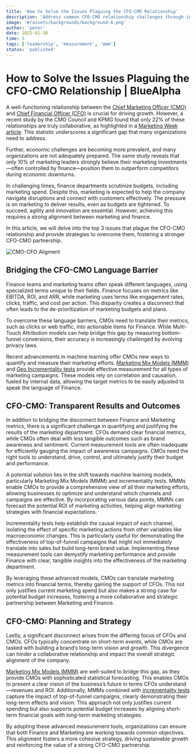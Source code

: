 ```yaml
---
title: 'How to Solve the Issues Plaguing the CFO-CMO Relationship'
description: 'Address common CFO-CMO relationship challenges through improved communication, measurement techniques, and strategic alignment for better business outcomes.'
image: '#/assets/backgrounds/background-6.png'
author: 'peter'
date: 2025-01-30
time: 5
tags: ['leadership', 'measurement', 'mmm']
status: 'published'
---
```


# How to Solve the Issues Plaguing the CFO-CMO Relationship | BlueAlpha

A well-functioning relationship between the [Chief Marketing Officer (CMO)](/articles/marketing-measurement-guide-2025) and [Chief Financial Officer (CFO)](https://bluealpha.ai/bluealpha-for-cfos/) is crucial for driving growth. However, a recent study by the CMO Council and KPMG found that only 22% of these relationships are truly collaborative, as highlighted in a [Marketing Week article](https://www.marketingweek.com/cmo-council-cfo-relationship/). This statistic underscores a significant gap that many organizations need to address.

Further, economic challenges are becoming more prevalent, and many organizations are not adequately prepared. The same study reveals that only 10% of marketing leaders strongly believe their marketing investments—often controlled by finance—position them to outperform competitors during economic downturns. 

In challenging times, finance departments scrutinize budgets, including marketing spend. Despite this, marketing is expected to help the company navigate disruptions and connect with customers effectively. The pressure is on marketing to deliver results, even as budgets are tightened. To succeed, agility and innovation are essential. However, achieving this requires a strong alignment between marketing and finance. 

In this article, we will delve into the top 3 issues that plague the CFO-CMO relationship and provide strategies to overcome them, fostering a stronger CFO-CMO partnership. 

![CMO-CFO Aligment](#assets/articles/cfo-cmo-relationship-issues-solutions/cmo-cfo-alignment.webp)

## Bridging the CFO-CMO Language Barrier

Finance teams and marketing teams often speak different languages, using specialized terms unique to their fields. Finance focuses on metrics like EBITDA, ROI, and ARR, while marketing uses terms like engagement rates, clicks, traffic, and cost per action. This disparity creates a disconnect that often leads to the de-prioritization of marketing budgets and plans.

To overcome these language barriers, CMOs need to translate their metrics, such as clicks or web traffic, into actionable items for Finance. While Multi-Touch Attribution models can help bridge this gap by measuring bottom-funnel conversions, their accuracy is increasingly challenged by evolving privacy laws.

Recent advancements in machine learning offer CMOs new ways to quantify and measure their marketing efforts. [Marketing Mix Models (MMM)](/articles/what-is-media-mix-modeling) and [Geo Incrementality tests](/articles/incrementality-testing-implementation-guide) provide effective measurement for all types of marketing campaigns. These models rely on correlation and causation, fueled by internal data, allowing the target metrics to be easily adjusted to speak the language of Finance.

## CFO-CMO: Transparent Results and Outcomes

In addition to bridging the disconnect between Finance and Marketing metrics, there is a significant challenge in quantifying and justifying the results of the marketing department. CFOs demand clear financial metrics, while CMOs often deal with less tangible outcomes such as brand awareness and sentiment. Current measurement tools are often inadequate for efficiently gauging the impact of awareness campaigns. CMOs need the right tools to understand, drive, control, and ultimately justify their budget and performance.

A potential solution lies in the shift towards machine learning models, particularly Marketing Mix Models (MMM) and incrementality tests. MMMs enable CMOs to provide a comprehensive view of all their marketing efforts, allowing businesses to optimize and understand which channels and campaigns are effective. By incorporating various data points, MMMs can forecast the potential ROI of marketing activities, helping align marketing strategies with financial expectations.

Incrementality tests help establish the causal impact of each channel, isolating the effect of specific marketing actions from other variables like macroeconomic changes. This is particularly useful for demonstrating the effectiveness of top-of-funnel campaigns that might not immediately translate into sales but build long-term brand value. Implementing these measurement tools can demystify marketing performance and provide Finance with clear, tangible insights into the effectiveness of the marketing department.

By leveraging these advanced models, CMOs can translate marketing metrics into financial terms, thereby gaining the support of CFOs. This not only justifies current marketing spend but also makes a strong case for potential budget increases, fostering a more collaborative and strategic partnership between Marketing and Finance.

## CFO-CMO: Planning and Strategy   

Lastly, a significant disconnect arises from the differing focus of CFOs and CMOs. CFOs typically concentrate on short-term events, while CMOs are tasked with building a brand’s long-term vision and growth. This divergence can hinder a collaborative relationship and impact the overall strategic alignment of the company.

[Marketing Mix Models (MMM)](/articles/what-is-media-mix-modeling) are well-suited to bridge this gap, as they provide CMOs with sophisticated statistical forecasting. This enables CMOs to present a clear vision of the business’s future in terms CFOs understand—revenues and ROI. Additionally, MMMs combined with [incrementality tests](/articles/what-is-incremental-marketing) capture the impact of top-of-funnel campaigns, clearly demonstrating their long-term effects and vision. This approach not only justifies current spending but also supports potential budget increases by aligning short-term financial goals with long-term marketing strategies.

By adopting these advanced measurement tools, organizations can ensure that both Finance and Marketing are working towards common objectives. This alignment fosters a more cohesive strategy, driving sustainable growth and reinforcing the value of a strong CFO-CMO partnership.
